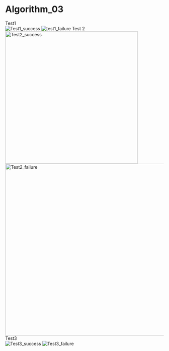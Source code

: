 # Algorithm_03
Test1   
![Test1_success](https://user-images.githubusercontent.com/66001867/83005022-4a6efb00-a04b-11ea-9a63-6d68ca88b91d.png)
![test1_failure](https://user-images.githubusercontent.com/66001867/83007191-485a6b80-a04e-11ea-8a22-77fdf41141eb.PNG)
Test 2   
<img width="421" alt="Test2_success" src="https://user-images.githubusercontent.com/66001867/83006215-d897b100-a04c-11ea-9668-70e5b1ab58ec.PNG">
<img width="546" alt="Test2_failure" src="https://user-images.githubusercontent.com/66001867/83006259-e816fa00-a04c-11ea-9857-de6010ba0355.PNG">   
Test3   
![Test3_success](https://user-images.githubusercontent.com/66001867/83007564-d6ceed00-a04e-11ea-8be9-41e49b064e30.png)
![Test3_failure](https://user-images.githubusercontent.com/66001867/83007608-e2baaf00-a04e-11ea-9dcb-f257fbeda7f9.png)
